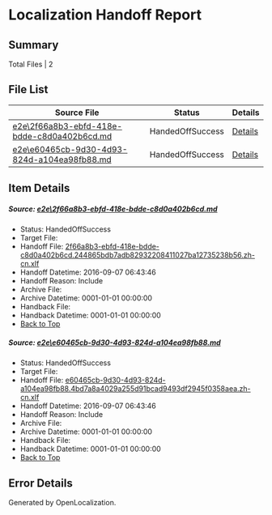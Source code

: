 # <a name='report-top'></a> Localization Handoff Report

## Summary
 Total Files | 2

## File List
 Source File | Status | Details 
 ----------- | ------ | ------- 
 [e2e\2f66a8b3-ebfd-418e-bdde-c8d0a402b6cd.md](https://github.com/OpenLocalizationTestOrg/ol-test0/blob/522a533f82be458f67f99d06d05c9bb63ca1db76/e2e/2f66a8b3-ebfd-418e-bdde-c8d0a402b6cd.md) | HandedOffSuccess | [Details](#c2942db7a38b8b73e004eb668b60e8e2a72e20a61)
 [e2e\e60465cb-9d30-4d93-824d-a104ea98fb88.md](https://github.com/OpenLocalizationTestOrg/ol-test0/blob/522a533f82be458f67f99d06d05c9bb63ca1db76/e2e/e60465cb-9d30-4d93-824d-a104ea98fb88.md) | HandedOffSuccess | [Details](#17c72c5e2dcf345b29d9a716738bd9e7a35926433)

## Item Details
##### <a name='c2942db7a38b8b73e004eb668b60e8e2a72e20a61'></a> Source: [e2e\2f66a8b3-ebfd-418e-bdde-c8d0a402b6cd.md](https://github.com/OpenLocalizationTestOrg/ol-test0/blob/522a533f82be458f67f99d06d05c9bb63ca1db76/e2e/2f66a8b3-ebfd-418e-bdde-c8d0a402b6cd.md)
* Status: HandedOffSuccess
* Target File: 
* Handoff File: [2f66a8b3-ebfd-418e-bdde-c8d0a402b6cd.244865bdb7adb82932208411027ba12735238b56.zh-cn.xlf](https://github.com/OpenLocalizationTestOrg/ol-test0-handoff/blob/9983db4ca6b64b5b8d8dfb89e4f4fc56fd653bfb/ol-handoff/OpenLocalizationTestOrg/ol-test0-zhcn/ci/ht/2f66a8b3-ebfd-418e-bdde-c8d0a402b6cd.244865bdb7adb82932208411027ba12735238b56.zh-cn.xlf)
* Handoff Datetime: 2016-09-07 06:43:46
* Handoff Reason: Include
* Archive File: 
* Archive Datetime: 0001-01-01 00:00:00
* Handback File: 
* Handback Datetime: 0001-01-01 00:00:00
* [Back to Top](#report-top)

##### <a name='17c72c5e2dcf345b29d9a716738bd9e7a35926433'></a> Source: [e2e\e60465cb-9d30-4d93-824d-a104ea98fb88.md](https://github.com/OpenLocalizationTestOrg/ol-test0/blob/522a533f82be458f67f99d06d05c9bb63ca1db76/e2e/e60465cb-9d30-4d93-824d-a104ea98fb88.md)
* Status: HandedOffSuccess
* Target File: 
* Handoff File: [e60465cb-9d30-4d93-824d-a104ea98fb88.4bd7a8a4029a255d91bcad9493df2945f0358aea.zh-cn.xlf](https://github.com/OpenLocalizationTestOrg/ol-test0-handoff/blob/9983db4ca6b64b5b8d8dfb89e4f4fc56fd653bfb/ol-handoff/OpenLocalizationTestOrg/ol-test0-zhcn/ci/ht/e60465cb-9d30-4d93-824d-a104ea98fb88.4bd7a8a4029a255d91bcad9493df2945f0358aea.zh-cn.xlf)
* Handoff Datetime: 2016-09-07 06:43:46
* Handoff Reason: Include
* Archive File: 
* Archive Datetime: 0001-01-01 00:00:00
* Handback File: 
* Handback Datetime: 0001-01-01 00:00:00
* [Back to Top](#report-top)


## Error Details

Generated by OpenLocalization.
